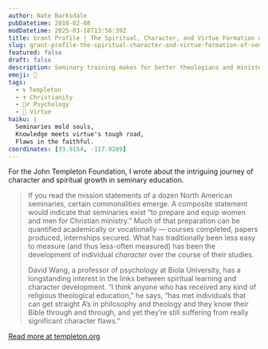 ```yaml
---
author: Nate Barksdale
pubDatetime: 2018-02-08
modDatetime: 2025-03-18T13:56:39Z
title: Grant Profile | The Spiritual, Character, and Virtue Formation of Seminarians
slug: grant-profile-the-spiritual-character-and-virtue-formation-of-seminarians
featured: false
draft: false
description: Seminary training makes for better theologians and ministers. But does it make them more loving, humble, or resilient?
emoji: 🙏
tags:
  - 🌀 Templeton
  - ✝️ Christianity
  - 🧘‍♂️ Psychology
  - 🥗 Virtue
haiku: |
  Seminaries mold souls,  
  Knowledge meets virtue's tough road,  
  Flaws in the faithful.
coordinates: [33.9154, -117.9289]
---
```


For the John Templeton Foundation, I wrote about the intriguing journey of character and spiritual growth in seminary education.

> If you read the mission statements of a dozen North American seminaries, certain commonalities emerge. A composite statement would indicate that seminaries exist “to prepare and equip women and men for Christian ministry.” Much of that preparation can be quantified academically or vocationally — courses completed, papers produced, internships secured. What has traditionally been less easy to measure (and thus less-often measured) has been the development of individual *character* over the course of their studies.
>
> David Wang, a professor of psychology at Biola University, has a longstanding interest in the links between spiritual learning and character development. “I think anyone who has received any kind of religious theological education,” he says, “has met individuals that can get straight A’s in philosophy and theology and they know their Bible through and through, and yet they’re still suffering from really significant character flaws.”

[Read more at templeton.org](https://www.templeton.org/grant/the-spiritual-character-and-virtue-formation-of-seminarians)
